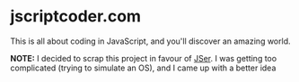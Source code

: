 jscriptcoder.com
================

This is all about coding in JavaScript, and you'll discover an amazing world.

**NOTE:** I decided to scrap this project in favour of [JSer](https://github.com/jscriptcoder/JSer). I was getting too complicated (trying to simulate an OS), and I came up with a better idea
